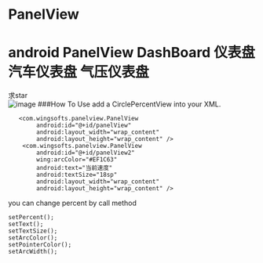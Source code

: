 # PanelView
android PanelView DashBoard 仪表盘 汽车仪表盘 气压仪表盘
=======
求star  
![image](https://github.com/githubwing/PanelView/raw/master/perview.gif)
###How To Use
add a CirclePercentView into your XML.

```
   <com.wingsofts.panelview.PanelView
        android:id="@+id/panelView"
        android:layout_width="wrap_content"
        android:layout_height="wrap_content" />
    <com.wingsofts.panelview.PanelView
        android:id="@+id/panelView2"
        wing:arcColor="#EF1C63"
        android:text="当前速度"
        android:textSize="18sp"
        android:layout_width="wrap_content"
        android:layout_height="wrap_content" />
```
you can change percent by call method
```
setPercent();
setText();
setTextSize();
setArcColor();
setPointerColor();
setArcWidth();

```
